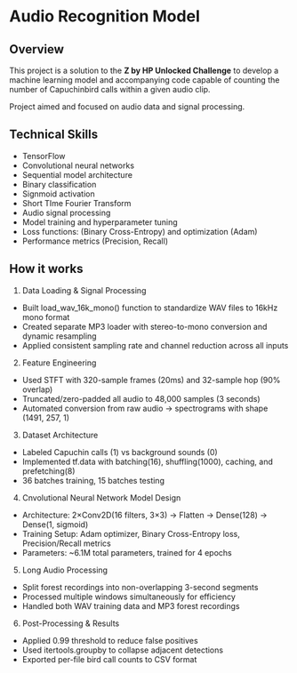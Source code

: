 # Audio Recognition Model

## Overview
This project is a solution to the **Z by HP Unlocked Challenge** to develop a machine learning model and accompanying code capable of counting the number of Capuchinbird calls within a given audio clip.

Project aimed and focused on audio data and signal processing.

## Technical Skills
- TensorFlow                                     
- Convolutional neural networks                 
- Sequential model architecture                  
- Binary classification                           
- Signmoid activation                          
- Short TIme Fourier Transform                   
- Audio signal processing                         
- Model training and hyperparameter tuning        
- Loss functions: (Binary Cross-Entropy) and optimization (Adam) 
- Performance metrics (Precision, Recall)       


## How it works
1. Data Loading & Signal Processing

- Built load_wav_16k_mono() function to standardize WAV files to 16kHz mono format
- Created separate MP3 loader with stereo-to-mono conversion and dynamic resampling
- Applied consistent sampling rate and channel reduction across all inputs

2. Feature Engineering

- Used STFT with 320-sample frames (20ms) and 32-sample hop (90% overlap)
- Truncated/zero-padded all audio to 48,000 samples (3 seconds)
- Automated conversion from raw audio → spectrograms with shape (1491, 257, 1)

3. Dataset Architecture

- Labeled Capuchin calls (1) vs background sounds (0)
- Implemented tf.data with batching(16), shuffling(1000), caching, and prefetching(8)
- 36 batches training, 15 batches testing

4. Cnvolutional Neural Network Model Design

- Architecture: 2×Conv2D(16 filters, 3×3) → Flatten → Dense(128) → Dense(1, sigmoid)
- Training Setup: Adam optimizer, Binary Cross-Entropy loss, Precision/Recall metrics
- Parameters: ~6.1M total parameters, trained for 4 epochs

5. Long Audio Processing

- Split forest recordings into non-overlapping 3-second segments
- Processed multiple windows simultaneously for efficiency
- Handled both WAV training data and MP3 forest recordings

6. Post-Processing & Results

- Applied 0.99 threshold to reduce false positives
- Used itertools.groupby to collapse adjacent detections
- Exported per-file bird call counts to CSV format
